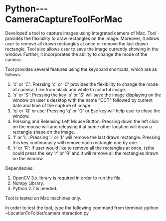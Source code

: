 # Python---CameraCaptureToolForMac

Developed a tool to capture images using integrated camera of Mac. Tool provides the flexibility to draw rectangles on the image. Moreover, it allows user to remove all drawn rectangles at once or remove the last drawn rectangle. Tool also allows user to save the image currently showing in the window. Further, it incorporates the ability to change the mode of the camera.

Tool provides several features using the keyobard shortcuts, which are as follows:

1. 'c' or 'C': Pressing 'c' or 'C' provides the flexibility to change the mode of camera. Like from black and white to colorful image.
2. 's' or 'S': Pressing the key 's' or 'S' will save the image displaying on the window on user's desktop with the name "CCT" followed by current date and time of the capture of image.
3. 'q' or 'Q' or esc: Pressing 'q' or 'Q' or Esc key will help user to close the window.
4.  Pressing and Releasing Left Mouse Button: Pressing down the left click on the mouse will and releasing it at some other location will draw a rectangle shape on the image.
5. 'l' or 'L': Pressing 'l' or 'L' will remove the last drawn rectangle. Pressing this key continuously will remove each rectangle one by one.
6. 'r' or 'R': If user would like to remove all the rectangles at once, (s)he could press the key 'r' or 'R' and it will remove all the rectangles drawn on the window.

Dependecies:

1. OpenCV 3.x library is required in order to run the file.
2. Numpy Library.
3. Python 2.7 is needed.

Tool is tested on Mac machines only.

In order to test the tool, type the following command from terminal:
python ~LocationToFolder/cameraInteraction.py